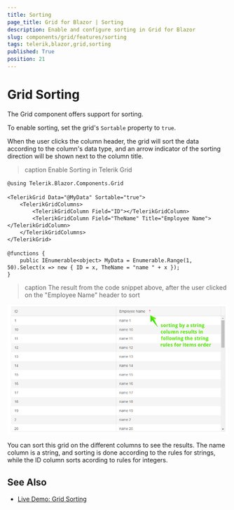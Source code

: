 ```yaml
---
title: Sorting
page_title: Grid for Blazor | Sorting
description: Enable and configure sorting in Grid for Blazor
slug: components/grid/features/sorting
tags: telerik,blazor,grid,sorting
published: True
position: 21
---
```


# Grid Sorting

The Grid component offers support for sorting.

To enable sorting, set the grid's `Sortable` property to `true`.

When the user clicks the column header, the grid will sort the data according to the column's data type, and an arrow indicator of the sorting direction will be shown next to the column title.

>caption Enable Sorting in Telerik Grid

````CSHTML
@using Telerik.Blazor.Components.Grid

<TelerikGrid Data="@MyData" Sortable="true">
	<TelerikGridColumns>
		<TelerikGridColumn Field="ID"></TelerikGridColumn>
		<TelerikGridColumn Field="TheName" Title="Employee Name"></TelerikGridColumn>
	</TelerikGridColumns>
</TelerikGrid>

@functions {
	public IEnumerable<object> MyData = Enumerable.Range(1, 50).Select(x => new { ID = x, TheName = "name " + x });
}
````

>caption The result from the code snippet above, after the user clicked on the "Employee Name" header to sort

![](images/basic-sorting.png)

You can sort this grid on the different columns to see the results. The name column is a string, and sorting is done according to the rules for strings, while the ID column sorts acording to rules for integers.

## See Also

  * [Live Demo: Grid Sorting](https://demos.telerik.com/blazor-ui/grid/sorting)
   
  